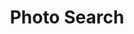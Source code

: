 ---
slug: "photo-search"
title: "Photo Search"
description: "Lorem ipsum dolor, sit amet consectetur adipisicing elit. Neque molestias iste ipsa ab deserunt eveniet dolorem facere consequatur exercitationem necessitatibus. In, ipsa corporis totam beatae culpa quis aliquid delectus incidunt"
tags: [
    "React", "Tailwind", "API"
]
image: ./images/tailwindgallery2.png
alt: "Photo Search"
link: "https://nikkipeel.github.io/tailwind-gallery/"
repo: ""
---